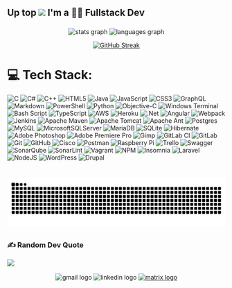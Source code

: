 ## Up top <img src="https://emojis.slackmojis.com/emojis/images/1577305505/7373/hand_wave.gif?1577305505" width="50" /> I'm a 🧑‍💻 **Fullstack Dev**

###

<!-- 
<div align="center">
  <img src="https://github-readme-stats.vercel.app/api?username=Unkn0wnKisuke&hide_title=false&hide_rank=false&show_icons=true&include_all_commits=true&count_private=true&disable_animations=false&theme=radical&locale=en&hide_border=true" height="150" alt="stats graph"  />
  <img src="https://github-readme-stats.vercel.app/api/top-langs?username=Unkn0wnKisuke&locale=en&hide_title=false&layout=compact&card_width=320&langs_count=100&theme=radical&hide_border=true" height="150" alt="languages graph"  />
</div>
-->

<!-- My Vercel Instance -->
<div align="center">
  <img src="https://github-readme-stats-kisukes-projects-0836b72c.vercel.app/api?username=Unkn0wnKisuke&count_private=true&hide_title=false&hide_rank=false&show_icons=true&include_all_commits=true&disable_animations=false&theme=radical&locale=en&hide_border=true" height="191" alt="stats graph"  />
<img src="https://github-readme-stats-kisukes-projects-0836b72c.vercel.app/api/top-langs?username=Unkn0wnKisuke&count_private=true&locale=en&hide_title=false&layout=compact&card_width=320&langs_count=100&theme=radical&hide_border=true" height="191" alt="languages graph" />
</div>

<div align="center">   
  
[![GitHub Streak](https://nirzak-streak-stats.vercel.app?user=Unkn0wnKisuke&theme=radical&hide_border=true&border_radius=&card_width=789)](https://git.io/streak-stats)
  
  </div>

# 💻 Tech Stack:
![C](https://img.shields.io/badge/c-%2300599C.svg?style=for-the-badge&logo=c&logoColor=white) ![C#](https://img.shields.io/badge/c%23-%23239120.svg?style=for-the-badge&logo=csharp&logoColor=white) ![C++](https://img.shields.io/badge/c++-%2300599C.svg?style=for-the-badge&logo=c%2B%2B&logoColor=white) ![HTML5](https://img.shields.io/badge/html5-%23E34F26.svg?style=for-the-badge&logo=html5&logoColor=white) ![Java](https://img.shields.io/badge/java-%23ED8B00.svg?style=for-the-badge&logo=openjdk&logoColor=white) ![JavaScript](https://img.shields.io/badge/javascript-%23323330.svg?style=for-the-badge&logo=javascript&logoColor=%23F7DF1E) ![CSS3](https://img.shields.io/badge/css3-%231572B6.svg?style=for-the-badge&logo=css3&logoColor=white) ![GraphQL](https://img.shields.io/badge/-GraphQL-E10098?style=for-the-badge&logo=graphql&logoColor=white) ![Markdown](https://img.shields.io/badge/markdown-%23000000.svg?style=for-the-badge&logo=markdown&logoColor=white) ![PowerShell](https://img.shields.io/badge/PowerShell-%235391FE.svg?style=for-the-badge&logo=powershell&logoColor=white) ![Python](https://img.shields.io/badge/python-3670A0?style=for-the-badge&logo=python&logoColor=ffdd54) ![Objective-C](https://img.shields.io/badge/OBJECTIVE--C-%233A95E3.svg?style=for-the-badge&logo=apple&logoColor=white) ![Windows Terminal](https://img.shields.io/badge/Windows%20Terminal-%234D4D4D.svg?style=for-the-badge&logo=windows-terminal&logoColor=white) ![Bash Script](https://img.shields.io/badge/bash_script-%23121011.svg?style=for-the-badge&logo=gnu-bash&logoColor=white) ![TypeScript](https://img.shields.io/badge/typescript-%23007ACC.svg?style=for-the-badge&logo=typescript&logoColor=white) ![AWS](https://img.shields.io/badge/AWS-%23FF9900.svg?style=for-the-badge&logo=amazon-aws&logoColor=white) ![Heroku](https://img.shields.io/badge/heroku-%23430098.svg?style=for-the-badge&logo=heroku&logoColor=white) ![.Net](https://img.shields.io/badge/.NET-5C2D91?style=for-the-badge&logo=.net&logoColor=white) ![Angular](https://img.shields.io/badge/angular-%23DD0031.svg?style=for-the-badge&logo=angular&logoColor=white) ![Webpack](https://img.shields.io/badge/webpack-%238DD6F9.svg?style=for-the-badge&logo=webpack&logoColor=black) ![Jenkins](https://img.shields.io/badge/jenkins-%232C5263.svg?style=for-the-badge&logo=jenkins&logoColor=white) ![Apache Maven](https://img.shields.io/badge/Apache%20Maven-C71A36?style=for-the-badge&logo=Apache%20Maven&logoColor=white) ![Apache Tomcat](https://img.shields.io/badge/apache%20tomcat-%23F8DC75.svg?style=for-the-badge&logo=apache-tomcat&logoColor=black) ![Apache Ant](https://img.shields.io/badge/Apache%20Ant-A81C7D?style=for-the-badge&logo=Apache%20Ant&logoColor=white) ![Postgres](https://img.shields.io/badge/postgres-%23316192.svg?style=for-the-badge&logo=postgresql&logoColor=white) ![MySQL](https://img.shields.io/badge/mysql-4479A1.svg?style=for-the-badge&logo=mysql&logoColor=white) ![MicrosoftSQLServer](https://img.shields.io/badge/Microsoft%20SQL%20Server-CC2927?style=for-the-badge&logo=microsoft%20sql%20server&logoColor=white) ![MariaDB](https://img.shields.io/badge/MariaDB-003545?style=for-the-badge&logo=mariadb&logoColor=white) ![SQLite](https://img.shields.io/badge/sqlite-%2307405e.svg?style=for-the-badge&logo=sqlite&logoColor=white) ![Hibernate](https://img.shields.io/badge/Hibernate-59666C?style=for-the-badge&logo=Hibernate&logoColor=white) ![Adobe Photoshop](https://img.shields.io/badge/adobe%20photoshop-%2331A8FF.svg?style=for-the-badge&logo=adobe%20photoshop&logoColor=white) ![Adobe Premiere Pro](https://img.shields.io/badge/Adobe%20Premiere%20Pro-9999FF.svg?style=for-the-badge&logo=Adobe%20Premiere%20Pro&logoColor=white) ![Gimp](https://img.shields.io/badge/Gimp-657D8B?style=for-the-badge&logo=gimp&logoColor=FFFFFF) ![GitLab CI](https://img.shields.io/badge/gitlab%20CI-%23181717.svg?style=for-the-badge&logo=gitlab&logoColor=white) ![GitLab](https://img.shields.io/badge/gitlab-%23181717.svg?style=for-the-badge&logo=gitlab&logoColor=white) ![Git](https://img.shields.io/badge/git-%23F05033.svg?style=for-the-badge&logo=git&logoColor=white) ![GitHub](https://img.shields.io/badge/github-%23121011.svg?style=for-the-badge&logo=github&logoColor=white) ![Cisco](https://img.shields.io/badge/cisco-%23049fd9.svg?style=for-the-badge&logo=cisco&logoColor=black) ![Postman](https://img.shields.io/badge/Postman-FF6C37?style=for-the-badge&logo=postman&logoColor=white) ![Raspberry Pi](https://img.shields.io/badge/-Raspberry_Pi-C51A4A?style=for-the-badge&logo=Raspberry-Pi) ![Trello](https://img.shields.io/badge/Trello-%23026AA7.svg?style=for-the-badge&logo=Trello&logoColor=white) ![Swagger](https://img.shields.io/badge/-Swagger-%23Clojure?style=for-the-badge&logo=swagger&logoColor=white) ![SonarQube](https://img.shields.io/badge/SonarQube-black?style=for-the-badge&logo=sonarqube&logoColor=4E9BCD) ![SonarLint](https://img.shields.io/badge/SonarLint-CB2029?style=for-the-badge&logo=SONARLINT&logoColor=white) ![Vagrant](https://img.shields.io/badge/vagrant-%231563FF.svg?style=for-the-badge&logo=vagrant&logoColor=white) ![NPM](https://img.shields.io/badge/NPM-%23CB3837.svg?style=for-the-badge&logo=npm&logoColor=white) ![Insomnia](https://img.shields.io/badge/Insomnia-black?style=for-the-badge&logo=insomnia&logoColor=5849BE) ![Laravel](https://img.shields.io/badge/laravel-%23FF2D20.svg?style=for-the-badge&logo=laravel&logoColor=white) ![NodeJS](https://img.shields.io/badge/node.js-6DA55F?style=for-the-badge&logo=node.js&logoColor=white) ![WordPress](https://img.shields.io/badge/WordPress-%23117AC9.svg?style=for-the-badge&logo=WordPress&logoColor=white) ![Drupal](https://img.shields.io/badge/drupal-%230678BE.svg?style=for-the-badge&logo=drupal&logoColor=white)
###

<br clear="both">

<img src="https://raw.githubusercontent.com/Unkn0wnKisuke/Unkn0wnKisuke/output/snake.svg" alt="Snake animation" />

###



##
### ✍️ Random Dev Quote
![](https://quotes-github-readme.vercel.app/api?type=horizontal&theme=radical)

<div align="center">
  <img src="https://img.shields.io/static/v1?message=Gmail&logo=gmail&label=&color=D14836&logoColor=white&labelColor=&style=for-the-badge" height="23" alt="gmail logo"  />
  <img src="https://img.shields.io/static/v1?message=LinkedIn&logo=linkedin&label=&color=0077B5&logoColor=white&labelColor=&style=for-the-badge" height="23" alt="linkedin logo"  />
  <a href="@unkn0wnkisuke876:matrix.org" target="_blank">
    <img src="https://img.shields.io/static/v1?message=Matrix&logo=matrix&label=&color=000000&logoColor=white&labelColor=&style=for-the-badge" height="23" alt="matrix logo"  />
  </a>
</div>

####
